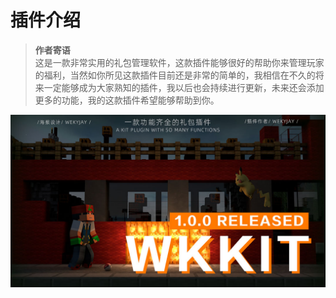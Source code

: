 # 插件介绍

> **作者寄语**<br>
> 这是一款非常实用的礼包管理软件，这款插件能够很好的帮助你来管理玩家的福利，当然如你所见这款插件目前还是非常的简单的，我相信在不久的将来一定能够成为大家熟知的插件，我以后也会持续进行更新，未来还会添加更多的功能，我的这款插件希望能够帮助到你。

![cover](images/coverimg.jpg)

